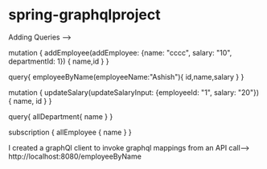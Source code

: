 # spring-graphqlproject

Adding Queries -->

mutation {
  addEmployee(addEmployee: {name: "cccc", salary: "10", departmentId: 1}) {
    name,id
  }
  }


query{
  employeeByName(employeeName:"Ashish"){
    id,name,salary
  }
  }


mutation {
  updateSalary(updateSalaryInput: {employeeId: "1", salary: "20"}) {
    name,
    id
  }
}


query{
  allDepartment{
    name
  }
}

subscription {
  allEmployee {
    name
  }
}


I created a graphQl client to invoke graphql mappings  from an API call-->
http://localhost:8080/employeeByName
